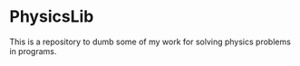 # PhysicsLib
This is a repository to dumb some of my work for solving physics problems in programs. 
